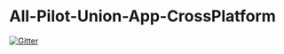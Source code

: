 # All-Pilot-Union-App-CrossPlatform

[![Gitter](https://badges.gitter.im/imrokin/All-Pilot-Union-App-CrossPlatform.svg)](https://gitter.im/imrokin/All-Pilot-Union-App-CrossPlatform?utm_source=badge&utm_medium=badge&utm_campaign=pr-badge&utm_content=badge)